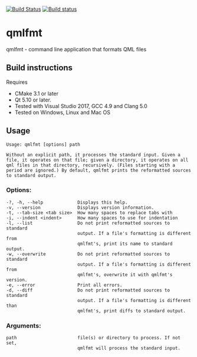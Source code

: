 [![Build Status](https://travis-ci.org/jesperhh/qmlfmt.svg?branch=master)](https://travis-ci.org/jesperhh/qmlfmt)
[![Build status](https://ci.appveyor.com/api/projects/status/qti9p9s9q9r3pkoo/branch/master?svg=true)](https://ci.appveyor.com/project/jesperhh/qmlfmt/branch/master)

# qmlfmt
qmlfmt - command line application that formats QML files

## Build instructions
Requires
- CMake 3.1 or later
- Qt 5.10 or later.
- Tested with Visual Studio 2017, GCC 4.9 and Clang 5.0
- Tested on Windows, Linux and Mac OS
  
## Usage
    Usage: qmlfmt [options] path

    Without an explicit path, it processes the standard input. Given a file, it operates on that file; given a directory, it operates on all qml files in that directory, recursively. (Files starting with a period are ignored.) By default, qmlfmt prints the reformatted sources to standard output.

### Options:
    -?, -h, --help             Displays this help.
    -v, --version              Displays version information.
    -t, --tab-size <tab size>  How many spaces to replace tabs with
    -i, --indent <indent>      How many spaces to use for indentation
    -l, --list                 Do not print reformatted sources to standard
                               output. If a file's formatting is different from
                               qmlfmt's, print its name to standard output.
    -w, --overwrite            Do not print reformatted sources to standard
                               output. If a file's formatting is different from
                               qmlfmt's, overwrite it with qmlfmt's version.
    -e, --error                Print all errors.
    -d, --diff                 Do not print reformatted sources to standard
                               output. If a file's formatting is different than
                               qmlfmt's, print diffs to standard output.

### Arguments:
    path                       file(s) or directory to process. If not set,
                               qmlfmt will process the standard input.
